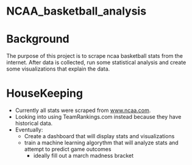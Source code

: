 # NCAA_basketball_analysis

# Background
 The purpose of this project is to scrape ncaa basketball stats from the internet. After data is collected, run some statistical analysis and create some visualizations that explain the data.
# HouseKeeping
  * Currently all stats were scraped from www.ncaa.com.
  * Looking into using TeamRankings.com instead because they have historical data.
  * Eventually:
    * Create a dashboard that will display stats and visualizations
    * train a machine learning algorythm that will analyze stats and attempt to predict game outcomes
      * ideally fill out a march madness bracket
